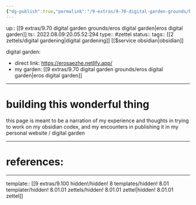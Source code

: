```yaml
---
{"dg-publish":true,"permalink":"/9-extras/9-70-digital-garden-grounds/building-this-wonderful-thing/","dgHomeLink":true,"dgPassFrontmatter":false}
---
```


up:: [[9 extras/9.70 digital garden grounds/eros digital garden|eros digital garden]]
ts:: 2022.08.09:20.05.52:294
type:: #zettel
status:: 
tags:: [[2 zettels/digital gardening|digital gardening]] [[$service obsidian|obsidian]] 

digital garden:
- direct link: https://erosaezhe.netlify.app/
- my garden: [[9 extras/9.70 digital garden grounds/eros digital garden|eros digital garden]]

____
# building this wonderful thing

this page is meant to be a narration of my experience and thoughts in trying to work on my obsidian codex, and my encounters in publishing it in my personal website / digital garden





____
# references:



____
template:: [[9 extras/9.100 hidden!/hidden! 8 templates/hidden! 8.01 templater/hidden! 8.01.01 zettels/hidden! 8.01.01 zettel|hidden! 8.01.01 zettel]]
